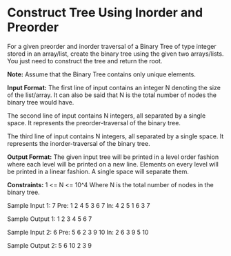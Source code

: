 # Construct Tree Using Inorder and Preorder

For a given preorder and inorder traversal of a Binary Tree of type integer stored in an array/list, create the binary tree using the given two arrays/lists. You just need to construct the tree and return the root.

**Note:**
Assume that the Binary Tree contains only unique elements. 

**Input Format:**
The first line of input contains an integer N denoting the size of the list/array. It can also be said that N is the total number of nodes the binary tree would have.

The second line of input contains N integers, all separated by a single space. It represents the preorder-traversal of the binary tree.

The third line of input contains N integers, all separated by a single space. It represents the inorder-traversal of the binary tree.

**Output Format:**
The given input tree will be printed in a level order fashion where each level will be printed on a new line. 
Elements on every level will be printed in a linear fashion. A single space will separate them.

**Constraints:**
1 <= N <= 10^4
Where N is the total number of nodes in the binary tree.


Sample Input 1:
7
Pre: 1 2 4 5 3 6 7 
In: 4 2 5 1 6 3 7 

Sample Output 1:
1 
2 3 
4 5 6 7 

Sample Input 2:
6
Pre: 5 6 2 3 9 10 
In: 2 6 3 9 5 10 

Sample Output 2:
5 
6 10 
2 3 
9 